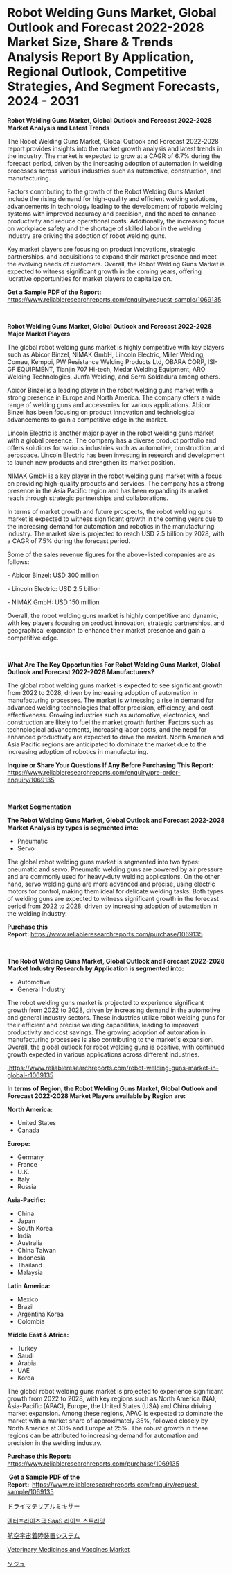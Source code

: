 <p><h1>Robot Welding Guns Market, Global Outlook and Forecast 2022-2028 Market Size, Share & Trends Analysis Report By Application, Regional Outlook, Competitive Strategies, And Segment Forecasts, 2024 - 2031</h1></p><p><strong>Robot Welding Guns Market, Global Outlook and Forecast 2022-2028 Market Analysis and Latest Trends</strong></p>
<p><p>The Robot Welding Guns Market, Global Outlook and Forecast 2022-2028 report provides insights into the market growth analysis and latest trends in the industry. The market is expected to grow at a CAGR of 6.7% during the forecast period, driven by the increasing adoption of automation in welding processes across various industries such as automotive, construction, and manufacturing. </p><p>Factors contributing to the growth of the Robot Welding Guns Market include the rising demand for high-quality and efficient welding solutions, advancements in technology leading to the development of robotic welding systems with improved accuracy and precision, and the need to enhance productivity and reduce operational costs. Additionally, the increasing focus on workplace safety and the shortage of skilled labor in the welding industry are driving the adoption of robot welding guns.</p><p>Key market players are focusing on product innovations, strategic partnerships, and acquisitions to expand their market presence and meet the evolving needs of customers. Overall, the Robot Welding Guns Market is expected to witness significant growth in the coming years, offering lucrative opportunities for market players to capitalize on.</p></p>
<p><strong>Get a Sample PDF of the Report:&nbsp;</strong> <a href="https://www.reliableresearchreports.com/enquiry/request-sample/1069135">https://www.reliableresearchreports.com/enquiry/request-sample/1069135</a></p>
<p>&nbsp;</p>
<p><strong>Robot Welding Guns Market, Global Outlook and Forecast 2022-2028 Major Market Players</strong></p>
<p><p>The global robot welding guns market is highly competitive with key players such as Abicor Binzel, NIMAK GmbH, Lincoln Electric, Miller Welding, Comau, Kemppi, PW Resistance Welding Products Ltd, OBARA CORP, ISI-GF EQUIPMENT, Tianjin 707 Hi-tech, Medar Welding Equipment, ARO Welding Technologies, Junfa Welding, and Serra Soldadura among others.</p><p>Abicor Binzel is a leading player in the robot welding guns market with a strong presence in Europe and North America. The company offers a wide range of welding guns and accessories for various applications. Abicor Binzel has been focusing on product innovation and technological advancements to gain a competitive edge in the market.</p><p>Lincoln Electric is another major player in the robot welding guns market with a global presence. The company has a diverse product portfolio and offers solutions for various industries such as automotive, construction, and aerospace. Lincoln Electric has been investing in research and development to launch new products and strengthen its market position.</p><p>NIMAK GmbH is a key player in the robot welding guns market with a focus on providing high-quality products and services. The company has a strong presence in the Asia Pacific region and has been expanding its market reach through strategic partnerships and collaborations.</p><p>In terms of market growth and future prospects, the robot welding guns market is expected to witness significant growth in the coming years due to the increasing demand for automation and robotics in the manufacturing industry. The market size is projected to reach USD 2.5 billion by 2028, with a CAGR of 7.5% during the forecast period.</p><p>Some of the sales revenue figures for the above-listed companies are as follows:</p><p>- Abicor Binzel: USD 300 million</p><p>- Lincoln Electric: USD 2.5 billion</p><p>- NIMAK GmbH: USD 150 million</p><p>Overall, the robot welding guns market is highly competitive and dynamic, with key players focusing on product innovation, strategic partnerships, and geographical expansion to enhance their market presence and gain a competitive edge.</p></p>
<p>&nbsp;</p>
<p><strong>What Are The Key Opportunities For Robot Welding Guns Market, Global Outlook and Forecast 2022-2028 Manufacturers?</strong></p>
<p><p>The global robot welding guns market is expected to see significant growth from 2022 to 2028, driven by increasing adoption of automation in manufacturing processes. The market is witnessing a rise in demand for advanced welding technologies that offer precision, efficiency, and cost-effectiveness. Growing industries such as automotive, electronics, and construction are likely to fuel the market growth further. Factors such as technological advancements, increasing labor costs, and the need for enhanced productivity are expected to drive the market. North America and Asia Pacific regions are anticipated to dominate the market due to the increasing adoption of robotics in manufacturing.</p></p>
<p><strong>Inquire or Share Your Questions If Any Before Purchasing This Report:</strong> <a href="https://www.reliableresearchreports.com/enquiry/pre-order-enquiry/1069135">https://www.reliableresearchreports.com/enquiry/pre-order-enquiry/1069135</a></p>
<p>&nbsp;</p>
<p><strong>Market Segmentation</strong></p>
<p><strong>The Robot Welding Guns Market, Global Outlook and Forecast 2022-2028 Market Analysis by types is segmented into:</strong></p>
<p><ul><li>Pneumatic</li><li>Servo</li></ul></p>
<p><p>The global robot welding guns market is segmented into two types: pneumatic and servo. Pneumatic welding guns are powered by air pressure and are commonly used for heavy-duty welding applications. On the other hand, servo welding guns are more advanced and precise, using electric motors for control, making them ideal for delicate welding tasks. Both types of welding guns are expected to witness significant growth in the forecast period from 2022 to 2028, driven by increasing adoption of automation in the welding industry.</p></p>
<p><strong>Purchase this Report:&nbsp;</strong><a href="https://www.reliableresearchreports.com/purchase/1069135">https://www.reliableresearchreports.com/purchase/1069135</a></p>
<p>&nbsp;</p>
<p><strong>The Robot Welding Guns Market, Global Outlook and Forecast 2022-2028 Market Industry Research by Application is segmented into:</strong></p>
<p><ul><li>Automotive</li><li>General Industry</li></ul></p>
<p><p>The robot welding guns market is projected to experience significant growth from 2022 to 2028, driven by increasing demand in the automotive and general industry sectors. These industries utilize robot welding guns for their efficient and precise welding capabilities, leading to improved productivity and cost savings. The growing adoption of automation in manufacturing processes is also contributing to the market's expansion. Overall, the global outlook for robot welding guns is positive, with continued growth expected in various applications across different industries.</p></p>
<p><a href="https://www.reliableresearchreports.com/robot-welding-guns-market-in-global-r1069135">&nbsp;https://www.reliableresearchreports.com/robot-welding-guns-market-in-global-r1069135</a></p>
<p><strong>In terms of Region, the Robot Welding Guns Market, Global Outlook and Forecast 2022-2028 Market Players available by Region are:</strong></p>
<p>
    <p> <strong> North America: </strong>
        <ul>
            <li>United States</li>
            <li>Canada</li>
        </ul>
        </p> 
    <p> <strong> Europe: </strong>
        <ul>
            <li>Germany</li>
            <li>France</li>
            <li>U.K.</li>
            <li>Italy</li>
            <li>Russia</li>
        </ul>
        </p> 
    <p> <strong> Asia-Pacific: </strong>
        <ul>
            <li>China</li>
            <li>Japan</li>
            <li>South Korea</li>
            <li>India</li>
            <li>Australia</li>
            <li>China Taiwan</li>
            <li>Indonesia</li>
            <li>Thailand</li>
            <li>Malaysia</li>
        </ul>
        </p> 
    <p> <strong> Latin America: </strong>
        <ul>
            <li>Mexico</li>
            <li>Brazil</li>
            <li>Argentina Korea</li>
            <li>Colombia</li>
        </ul>
        </p> 
    <p> <strong> Middle East & Africa: </strong>
        <ul>
            <li>Turkey</li>
            <li>Saudi</li>
            <li>Arabia</li>
            <li>UAE</li>
            <li>Korea</li>
        </ul>
    </p>
    </p>
<p><p>The global robot welding guns market is projected to experience significant growth from 2022 to 2028, with key regions such as North America (NA), Asia-Pacific (APAC), Europe, the United States (USA) and China driving market expansion. Among these regions, APAC is expected to dominate the market with a market share of approximately 35%, followed closely by North America at 30% and Europe at 25%. The robust growth in these regions can be attributed to increasing demand for automation and precision in the welding industry.</p></p>
<p><strong>Purchase this Report: </strong><a href="https://www.reliableresearchreports.com/purchase/1069135">https://www.reliableresearchreports.com/purchase/1069135</a></p>
<p>&nbsp;<strong>Get a Sample PDF of the Report:&nbsp;&nbsp;</strong><a href="https://www.reliableresearchreports.com/enquiry/request-sample/1069135">https://www.reliableresearchreports.com/enquiry/request-sample/1069135</a></p>
<p><strong></strong></p>
<p><p><a href="https://github.com/RudySimonis2023/Market-Research-Report-List-1/blob/main/771698785718.md">ドライマテリアルミキサー</a></p><p><a href="https://medium.com/@jodyomenick905/%EC%97%94%ED%84%B0%ED%94%84%EB%9D%BC%EC%9D%B4%EC%A6%88%EA%B8%89-saas-%EB%9D%BC%EC%9D%B4%EB%B8%8C-%EC%8A%A4%ED%8A%B8%EB%A6%AC%EB%B0%8D-%EC%8B%9C%EC%9E%A5%EC%9D%80-%EC%8B%9C%EC%9E%A5-%EC%A0%90%EC%9C%A0%EC%9C%A8-%EA%B7%9C%EB%AA%A8-%EB%B0%8F-2031%EB%85%84%EA%B9%8C%EC%A7%80-%EC%98%88%EC%83%81%EB%90%9C-%EC%98%88%EC%B8%A1%EC%97%90-%EC%B4%88%EC%A0%90%EC%9D%84-%EB%A7%9E%EC%B6%A5%EB%8B%88%EB%8B%A4-164e91bda286">엔터프라이즈급 SaaS 라이브 스트리밍</a></p><p><a href="https://github.com/NikitaBruen/Market-Research-Report-List-1/blob/main/171051985719.md">航空宇宙着陸装置システム</a></p><p><a href="https://www.linkedin.com/pulse/veterinary-medicines-vaccines-market-outlook-industry-overview-txzwe">Veterinary Medicines and Vaccines Market</a></p><p><a href="https://medium.com/@mookiesville/soju%E5%B8%82%E5%A0%B4%E3%81%AF%E5%B8%82%E5%A0%B4%E3%82%B7%E3%82%A7%E3%82%A2-%E5%B8%82%E5%A0%B4%E5%8B%95%E5%90%91-%E5%B8%82%E5%A0%B4%E6%88%90%E9%95%B7%E3%81%AB%E9%96%A2%E3%81%99%E3%82%8B%E6%83%85%E5%A0%B1%E3%82%92%E6%8F%90%E4%BE%9B%E3%81%97%E3%81%BE%E3%81%99-bb881599af22">ソジュ</a></p></p>